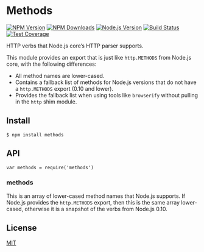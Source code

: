 Methods
=======

[![NPM Version](https://img.shields.io/npm/v/methods.svg?style=flat)](https://npmjs.org/package/methods) [![NPM Downloads](https://img.shields.io/npm/dm/methods.svg?style=flat)](https://npmjs.org/package/methods) [![Node.js Version](https://img.shields.io/node/v/methods.svg?style=flat)](https://nodejs.org/en/download/) [![Build Status](https://img.shields.io/travis/jshttp/methods.svg?style=flat)](https://travis-ci.org/jshttp/methods) [![Test Coverage](https://img.shields.io/coveralls/jshttp/methods.svg?style=flat)](https://coveralls.io/r/jshttp/methods?branch=master)

HTTP verbs that Node.js core’s HTTP parser supports.

This module provides an export that is just like `http.METHODS` from Node.js core, with the following differences:

-   All method names are lower-cased.
-   Contains a fallback list of methods for Node.js versions that do not have a `http.METHODS` export (0.10 and lower).
-   Provides the fallback list when using tools like `browserify` without pulling in the `http` shim module.

Install
-------

    $ npm install methods

API
---

    var methods = require('methods')

### methods

This is an array of lower-cased method names that Node.js supports. If Node.js provides the `http.METHODS` export, then this is the same array lower-cased, otherwise it is a snapshot of the verbs from Node.js 0.10.

License
-------

[MIT](LICENSE)
